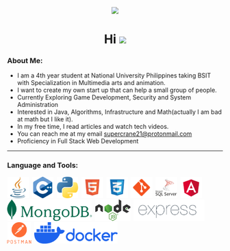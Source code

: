 <!---
Karlroxas21/Karlroxas21 is a ✨ special ✨ repository because its `README.md` (this file) appears on your GitHub profile.
You can click the Preview link to take a look at your changes.
--->

<div id= "header" align="center">
  <img src="https://media.giphy.com/media/1sgetPM00wWqJpVUTl/giphy.gif" width="300">
  <h1>
    Hi
    <img src="https://media.giphy.com/media/hvRJCLFzcasrR4ia7z/giphy.gif" width="30"/>
  </h1>
</div>  

### About Me:
- I am a 4th year student at National University Philippines taking BSIT with Specialization in Multimedia arts and animation.
- I want to create my own start up that can help a small group of people.
- Currently Exploring Game Development, Security and System Administration
- Interested in Java, Algorithms, Infrastructure and Math(actually I am bad at math but I like it).
- In my free time, I read articles and watch tech videos.
- You can reach me at my email supercrane21@protonmail.com
- Proficiency in Full Stack Web Development

---

### Language and Tools:
<div>
  <img src="./resource/java.png" height="50"/>&nbsp;
  <img src="./resource/c-.png" height="50"/>&nbsp;
  <img src="./resource/python.png" height="50"/>&nbsp;
  <img src="resource\5352-html5_102567.png" height="50"/>&nbsp;
  <img src="resource\CSS3_icon-icons.com_67069.png" height="50"/>&nbsp;
  <img src="resource\git_original_wordmark_logo_icon_146510.png" height="50"/>&nbsp;
  <img class="white" src="resource\sql-server.png" height="50"/>&nbsp;
  <img src="resource/angular.png" height="50"/>&nbsp;
  <img src="resource/MongoDB_ForestGreen.png" height="50"/>&nbsp;
  <img src="resource/nodejs.svg" height="50"/>&nbsp;
  <img src="resource/Expressjs.png" height="50"/>&nbsp;
  <img src="resource/postman.png" height="50"/>&nbsp;
  <img src="resource/01-primary-blue-docker-logo.png" height="50"/>&nbsp;
</div>
